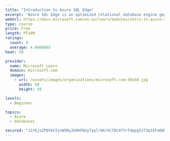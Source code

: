 ```yaml
---
title: "Introduction to Azure SQL Edge"
excerpt: "Azure SQL Edge is an optimized relational database engine geared for IoT and IoT Edge deployments. It provides capabilities to create a high-performance data storage and processing layer for IoT applications and solutions."
webUrl: https://docs.microsoft.com/en-us/learn/modules/intro-to-azure-sql-edge/
type: course
price: Free
length: PT34M
ratings:
  count: 9
  average: 4.6666665
heat: 50

provider:
  name: Microsoft Learn
  domain: microsoft.com
  images:
    - url: /assets/images/organizations/microsoft.com-50x50.jpg
      width: 50
      height: 50

levels:
  - Beginner

topics:
  - Azure
  - Databases

secured: "J2rKjs2PQYkV3jnW5Ry2k0HFBUy7yplrbKrhC7DC47Yrf4ppg5JT3p3IFa6Q9ak/F/yDYTa9dSlhuaJ65dps6vm0uiADlv8JabmSVHYkaMTU/5IKkIHkWUetpsPOiRWYYB9L5ZZSSRA8kWzm0hWvXxPa+wg8MmsD51WdXVlwZ8NrD5dy//xJT8R8WvGCrsEOS8DVQKBKRCvQ+nBzRKxTDxQBGn7+QnZFiC3ABiAzzYElqsgNcg29vHa5Tf0opoi/J2SYzNpNA/BY5nE9S6CTocy1RmgL9kZ+kyhF021S07Tp/TM8N2t4fT8xgzDLxnDP8wyXguiQ+woLfiSaK7k2xTOTLQhtrITCpQ0GZBsYa1X0awCWspZiruBSBSIHoElfRjdq+tRAownWCzNCiC7n/1ZwE75Xk60IjmFduZbz1Y4=;5xjpUFBG0C5JO8ux4Y1ZVQ=="
---
```


